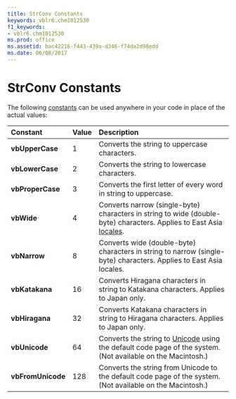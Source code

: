 ```yaml
---
title: StrConv Constants
keywords: vblr6.chm1012530
f1_keywords:
- vblr6.chm1012530
ms.prod: office
ms.assetid: bac42216-f443-439a-d346-f74da2d98edd
ms.date: 06/08/2017
---
```



# StrConv Constants

The following [constants](vbe-glossary.md) can be used anywhere in your code in place of the actual values:



|**Constant**|**Value**|**Description**|
|:-----|:-----|:-----|
|**vbUpperCase**|1|Converts the string to uppercase characters.|
|**vbLowerCase**|2|Converts the string to lowercase characters.|
|**vbProperCase**|3|Converts the first letter of every word in string to uppercase.|
|**vbWide**|4|Converts narrow (single-byte) characters in string to wide (double-byte) characters. Applies to East Asia [locales](vbe-glossary.md).|
|**vbNarrow**|8|Converts wide (double-byte) characters in string to narrow (single-byte) characters. Applies to East Asia locales.|
|**vbKatakana**|16|Converts Hiragana characters in string to Katakana characters. Applies to Japan only.|
|**vbHiragana**|32|Converts Katakana characters in string to Hiragana characters. Applies to Japan only.|
|**vbUnicode**|64|Converts the string to [Unicode](vbe-glossary.md) using the default code page of the system. (Not available on the Macintosh.)|
|**vbFromUnicode**|128|Converts the string from Unicode to the default code page of the system. (Not available on the Macintosh.)|


